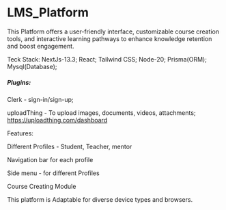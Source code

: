 # LMS_Platform
This Platform offers a user-friendly interface, customizable course creation tools, and interactive learning pathways to enhance knowledge retention and boost engagement.

Teck Stack:
NextJs-13.3;
React;
Tailwind CSS;
Node-20;
Prisma(ORM);
Mysql(Database);

##### Plugins:
Clerk - sign-in/sign-up;

uploadThing - To upload images, documents, videos, attachments; https://uploadthing.com/dashboard

Features:

Different Profiles - Student, Teacher, mentor

Navigation bar for each profile

Side menu - for different Profiles

Course Creating Module


This platform is Adaptable for diverse device types and browsers.
